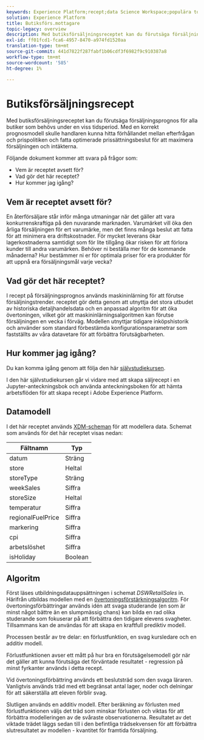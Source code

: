 ```yaml
---
keywords: Experience Platform;recept;data Science Workspace;populära topics;recipes;prebuild recept
solution: Experience Platform
title: Butiksförs.mottagare
topic-legacy: overview
description: Med butiksförsäljningsreceptet kan du förutsäga försäljningsprognos för alla butiker som behövs under en viss tidsperiod. Med en korrekt prognosmodell skulle handlaren kunna hitta förhållandet mellan efterfrågan och prispolitiken och fatta optimerade prissättningsbeslut för att maximera försäljningen och intäkterna.
exl-id: ff01fcd1-fca6-4957-8470-a974fd1520aa
translation-type: tm+mt
source-git-commit: 441d7822f287fabf1b06cdf3f6982f9c910387a8
workflow-type: tm+mt
source-wordcount: '585'
ht-degree: 1%

---
```


# Butiksförsäljningsrecept

Med butiksförsäljningsreceptet kan du förutsäga försäljningsprognos för alla butiker som behövs under en viss tidsperiod. Med en korrekt prognosmodell skulle handlaren kunna hitta förhållandet mellan efterfrågan och prispolitiken och fatta optimerade prissättningsbeslut för att maximera försäljningen och intäkterna.

Följande dokument kommer att svara på frågor som:
* Vem är receptet avsett för?
* Vad gör det här receptet?
* Hur kommer jag igång?

## Vem är receptet avsett för?

En återförsäljare står inför många utmaningar när det gäller att vara konkurrenskraftiga på den nuvarande marknaden. Varumärket vill öka den årliga försäljningen för ert varumärke, men det finns många beslut att fatta för att minimera era driftskostnader. För mycket leverans ökar lagerkostnaderna samtidigt som för lite tillgång ökar risken för att förlora kunder till andra varumärken. Behöver ni beställa mer för de kommande månaderna? Hur bestämmer ni er för optimala priser för era produkter för att uppnå era försäljningsmål varje vecka?

## Vad gör det här receptet?

I recept på försäljningsprognos används maskininlärning för att förutse försäljningstrender. receptet gör detta genom att utnyttja det stora utbudet av historiska detaljhandelsdata och en anpassad algoritm för att öka övertoningen, vilket gör att maskininlärningsalgoritmen kan förutse försäljningen en vecka i förväg. Modellen utnyttjar tidigare inköpshistorik och använder som standard förbestämda konfigurationsparametrar som fastställts av våra datavetare för att förbättra förutsägbarheten.

## Hur kommer jag igång?

Du kan komma igång genom att följa den här [självstudiekursen](../jupyterlab/create-a-recipe.md).

I den här självstudiekursen går vi vidare med att skapa säljrecept i en Jupyter-anteckningsbok och använda anteckningsboken för att hämta arbetsflöden för att skapa recept i Adobe Experience Platform.

## Datamodell

I det här receptet används [XDM-scheman](../../xdm/schema/field-dictionary.md) för att modellera data. Schemat som används för det här receptet visas nedan:

| Fältnamn | Typ |
| --- | --- |
| datum | Sträng |
| store | Heltal |
| storeType | Sträng |
| weekSales | Siffra |
| storeSize | Heltal |
| temperatur | Siffra |
| regionalFuelPrice | Siffra |
| markering | Siffra |
| cpi | Siffra |
| arbetslöshet | Siffra |
| isHoliday | Boolean |


## Algoritm

Först läses utbildningsdatauppsättningen i schemat *DSWRetailSales* in. Härifrån utbildas modellen med en [övertoningsförstärkningsalgoritm](https://scikit-learn.org/stable/modules/generated/sklearn.ensemble.GradientBoostingRegressor.html). För övertoningsförbättringar används idén att svaga studerande (en som är minst något bättre än en slumpmässig chans) kan bilda en rad olika studerande som fokuserar på att förbättra den tidigare elevens svagheter. Tillsammans kan de användas för att skapa en kraftfull prediktiv modell.

Processen består av tre delar: en förlustfunktion, en svag kursledare och en additiv modell.

Förlustfunktionen avser ett mått på hur bra en förutsägelsemodell gör när det gäller att kunna förutsäga det förväntade resultatet - regression på minst fyrkanter används i detta recept.

Vid övertoningsförbättring används ett beslutsträd som den svaga läraren. Vanligtvis används träd med ett begränsat antal lager, noder och delningar för att säkerställa att eleven förblir svag.

Slutligen används en additiv modell. Efter beräkning av förlusten med förlustfunktionen väljs det träd som minskar förlusten och viktas för att förbättra modelleringen av de svåraste observationerna. Resultatet av det viktade trädet läggs sedan till i den befintliga trädsekvensen för att förbättra slutresultatet av modellen - kvantitet för framtida försäljning.
